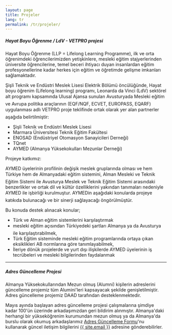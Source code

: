 ```yaml
---
layout: page
title: Projeler
lang: tr
permalink: /tr/projeler/
---
```


<h5>Hayat Boyu Öğrenme / LdV - VETPRO projesi</h5>
<p>
Hayat Boyu Öğrenme (LLP = Lifelong Learning Programme), ilk ve orta öğrenimdeki öğrencilerimizden yetişkinlere, mesleki eğitim stajyerlerinden üniversite öğrencilerine, temel beceri ihtiyacı duyan insanlardan eğitim profesyonellerine kadar herkes için eğitim ve öğretimde gelişme imkanları sağlamaktadır.
</p>
<p>
Şişli Teknik ve Endüstri Meslek Lisesi Elektrik Bölümü öncülüğünde, Hayat boyu öğrenim (Lifelong learning) programı,  Leonarda da Vinci (LdV) sektörel alt programı kapsamında  Ulusal Ajansa sunulan Avusturyada Mesleki eğitim ve Avrupa politika araçlarının (EQF/NQF, ECVET, EUROPASS, EQARF) uygulanması adlı  VETPRO proje teklifinde ortak olarak yer alan partnerler aşağıda belirtilmiştir:
</p>
<div class="p-3">
    <ul>
        <li><i class="bx bx-chevron-right"></i>Şişli Teknik ve Endüstri Meslek Lisesi</li>
        <li><i class="bx bx-chevron-right"></i>Marmara Üniversitesi Teknik Eğitim Fakültesi</li>
        <li><i class="bx bx-chevron-right"></i>ENOSAD (Endüstriyel Otomasyon Sanayicileri Derneği)</li>
        <li><i class="bx bx-chevron-right"></i>TQnet</li>
        <li><i class="bx bx-chevron-right"></i>AYMED (Almanya Yüksekokulları Mezunlar Derneği)</li>
    </ul>
</div>

Projeye katkımız:
<p>
AYMED üyelerinin profilinin değişik meslek gruplarında olması ve hem Türkiye hem de Almanyadaki eğitim sistemini, Alman Mesleki ve Teknik Eğitim Sistemi ile Avusturya Meslek ve Teknik Eğitim Sistemi arasındaki benzerlikler ve ortak dil ve kültür özelliklerini yakından tanımaları nedeniyle AYMED ile işbirliği kurulmuştur. AYMEDin aşağıdaki konularda projeye katıkıda bulunacağı ve bir sinerji sağlayacağı öngörülmüştür.
</p>

<p>
Bu konuda destek alınacak konular;
<div class="p-3">
    <ul>
        <li><i class="bx bx-chevron-right"></i>Türk ve Alman eğitim sistemlerini karşılaştırmak</li>
        <li><i class="bx bx-chevron-right"></i>mesleki eğitim açısından Türkiyedeki şartları Almanya ya da Avusturya ile karşılaştırabilmek,</li>
        <li><i class="bx bx-chevron-right"></i>Türk Eğitim sisteminde mesleki eğitim programlarında ortaya çıkan eksiklikleri AB normlarına göre tanımlayabilmek,</li>
        <li><i class="bx bx-chevron-right"></i>İleriye dönük projelerde ve yurt dışı ilişkilerde  AYMED üyelerinin iş tecrübeleri ve mesleki bilgilerinden faydalanmak</li>
    </ul>
</div>

<hr>

<h5>Adres Güncelleme Projesi</h5>

<p>
Almanya Yüksekokullarından Mezun olmuş (Alumni) kişilerin adreslerini güncelleme projemiz tüm Alumini'leri kapsayacak şekilde genişletilmiştir. Adres güncelleme projemiz DAAD tarafından desteklenmektedir.
</p>
<p>
Mayıs ayında başlayan adres güncelleme projesi çalışmalarına şimdiye kadar 100'ün üzerinde arkadaşımızdan geri bildirim alınmıştır. Almanya'daki herhangi bir yükseköğrenim kurumundan mezun olmuş ya da Almanya'da burslu olarak okumuş arkadaşlarımız <a href="{{ site.baseurl }}/files/Fragebg_Verbleib_dt_432.doc" target="_blank">Adres Güncelleme Formu</a>'nu kullanarak güncel iletişim bilgilerini <a href="mailto:{{ site.email }}">{{ site.email }}</a> adresine gönderebilirler.
</p>